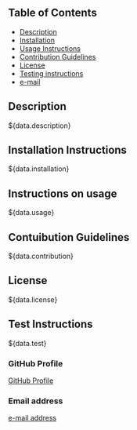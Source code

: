 ## Table of Contents
  * [Description](#Description)
  * [Installation](#Installation-Instructions)
  * [Usage Instructions](#Instructions-on-usage)
  * [Contribution Guidelines](#Contuibution-Guidelines)
  * [License](#License)
  * [Testing instructions](#Test-Instructions) 
  * [e-mail](#Email-address)
  
  ## Description
  ${data.description}
  ## Installation Instructions 
  ${data.installation}
  ## Instructions on usage 
  ${data.usage}
  ## Contuibution Guidelines
  ${data.contribution}
  ## License
  ${data.license}
  ## Test Instructions
   ${data.test}
  ### GitHub Profile
  [GitHub Profile](http://github.com/${data.username})
  ### Email address
  [e-mail address](${data.email})